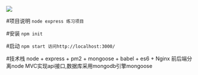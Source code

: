 ![](http://i.imgur.com/wB4Sp9L.png)

#项目说明
``
node express 练习项目
``

#安装
``
npm init
``

#启动
``
npm start
访问http://localhost:3000/
``

#技术栈
node + express + pm2 + mongoose + babel + es6 + Nginx
前后端分离node MVC实现api接口,数据库采用mongodb引擎mongoose